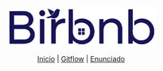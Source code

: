 <p align="center">
<img src="frontend/public/images/logo-dark.png" alt="Logo" width="300"/>
</p>
<p align="center">
    <a href="docs/README.md">Inicio</a> |
    <a href="docs/Gitflow.md">Gitflow</a> |
    <a href="https://docs.google.com/document/d/1xqfQEpM9ZUq13DJkvIvkFecCLdvQhX7n7LYGE38u-qk/edit?tab=t.0#heading=h.zho8hjgki4ue">Enunciado</a> 
</p>





